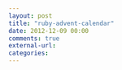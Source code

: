 ```yaml
---
layout: post
title: "ruby-advent-calendar"
date: 2012-12-09 00:00
comments: true
external-url: 
categories: 
---
```

